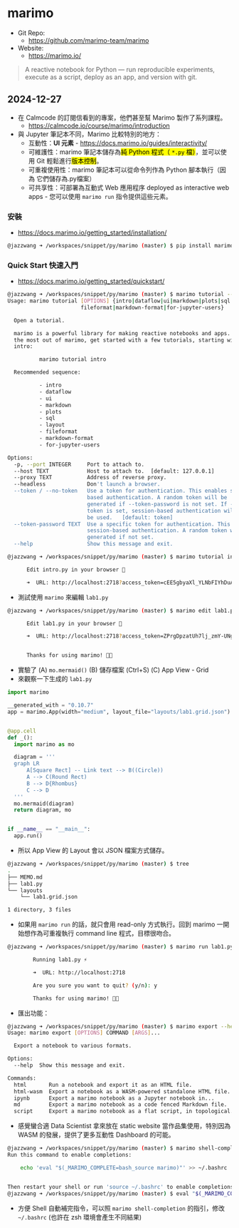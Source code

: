 # marimo

- Git Repo:
  - https://github.com/marimo-team/marimo
- Website:
  - https://marimo.io/

> A reactive notebook for Python — run reproducible experiments, execute as a script, deploy as an app, and version with git.

## 2024-12-27

- 在 Calmcode 的訂閱信看到的專案，他們甚至幫 Marimo 製作了系列課程。
  - https://calmcode.io/course/marimo/introduction
- 與 Jupyter 筆記本不同，Marimo 比較特別的地方：
  - <span class="green">互動性</span>：**UI 元素** - https://docs.marimo.io/guides/interactivity/
  - <span class="green">可維護性</span>：marimo 筆記本儲存為<mark>純 Python 程式（ `*.py` 檔）</mark>，並可以使用 Git 輕鬆進行<mark>版本控制</mark>。
  - <span class="green">可重複使用性</span>：marimo 筆記本可以從命令列作為 Python 腳本執行（因為 它們儲存為.py檔案）
  - <span class="green">可共享性</span>：可部署為互動式 Web 應用程序 deployed as interactive web apps - 您可以使用 `marimo run` 指令提供這些元素。

### 安裝

- https://docs.marimo.io/getting_started/installation/

```bash
@jazzwang ➜ /workspaces/snippet/py/marimo (master) $ pip install marimo
```

### Quick Start 快速入門

- https://docs.marimo.io/getting_started/quickstart/

```bash
@jazzwang ➜ /workspaces/snippet/py/marimo (master) $ marimo tutorial --help
Usage: marimo tutorial [OPTIONS] {intro|dataflow|ui|markdown|plots|sql|layout|
                       fileformat|markdown-format|for-jupyter-users}

  Open a tutorial.

  marimo is a powerful library for making reactive notebooks and apps. To get
  the most out of marimo, get started with a few tutorials, starting with the
  intro:

          marimo tutorial intro

  Recommended sequence:

          - intro
          - dataflow
          - ui
          - markdown
          - plots
          - sql
          - layout
          - fileformat
          - markdown-format
          - for-jupyter-users

Options:
  -p, --port INTEGER     Port to attach to.
  --host TEXT            Host to attach to.  [default: 127.0.0.1]
  --proxy TEXT           Address of reverse proxy.
  --headless             Don't launch a browser.
  --token / --no-token   Use a token for authentication. This enables session-
                         based authentication. A random token will be
                         generated if --token-password is not set. If --no-
                         token is set, session-based authentication will not
                         be used.   [default: token]
  --token-password TEXT  Use a specific token for authentication. This enables
                         session-based authentication. A random token will be
                         generated if not set.
  --help                 Show this message and exit.
  ```
  ```bash
  @jazzwang ➜ /workspaces/snippet/py/marimo (master) $ marimo tutorial intro

        Edit intro.py in your browser 📝

        ➜  URL: http://localhost:2718?access_token=cEE5gbyaXl_YLNbFIYhDuA
  ```
  - 測試使用 `marimo` 來編輯 `lab1.py`
  ```bash
  @jazzwang ➜ /workspaces/snippet/py/marimo (master) $ marimo edit lab1.py
  
        Edit lab1.py in your browser 📝

        ➜  URL: http://localhost:2718?access_token=ZPrgDpzatUh7lj_zmY-UNg


        Thanks for using marimo! 🌊🍃
  ```
  - 實驗了 (A) `mo.mermaid()` (B) 儲存檔案 (Ctrl+S) (C) App View - Grid
  - 來觀察一下生成的 `lab1.py`
  ```python
  import marimo

__generated_with = "0.10.7"
app = marimo.App(width="medium", layout_file="layouts/lab1.grid.json")


@app.cell
def _():
    import marimo as mo

    diagram = '''
    graph LR
        A[Square Rect] -- Link text --> B((Circle))
        A --> C(Round Rect)
        B --> D{Rhombus}
        C --> D
    '''
    mo.mermaid(diagram)
    return diagram, mo


if __name__ == "__main__":
    app.run()
```
- 所以 App View 的 Layout 會以 JSON 檔案方式儲存。
```bash
@jazzwang ➜ /workspaces/snippet/py/marimo (master) $ tree
.
├── MEMO.md
├── lab1.py
└── layouts
    └── lab1.grid.json

1 directory, 3 files
```
- 如果用 `marimo run` 的話，就只會用 read-only 方式執行。回到 marimo 一開始想作為可重複執行 command line 程式，目標很吻合。
```bash
@jazzwang ➜ /workspaces/snippet/py/marimo (master) $ marimo run lab1.py 

        Running lab1.py ⚡

        ➜  URL: http://localhost:2718

        Are you sure you want to quit? (y/n): y

        Thanks for using marimo! 🌊🍃
```
- 匯出功能：
```bash
@jazzwang ➜ /workspaces/snippet/py/marimo (master) $ marimo export --help
Usage: marimo export [OPTIONS] COMMAND [ARGS]...

  Export a notebook to various formats.

Options:
  --help  Show this message and exit.

Commands:
  html       Run a notebook and export it as an HTML file.
  html-wasm  Export a notebook as a WASM-powered standalone HTML file.
  ipynb      Export a marimo notebook as a Jupyter notebook in...
  md         Export a marimo notebook as a code fenced Markdown file.
  script     Export a marimo notebook as a flat script, in topological...
```
- 感覺蠻合適 Data Scientist 拿來放在 static website 當作品集使用，特別因為 WASM 的發展，提供了更多互動性 Dashboard 的可能。
```bash
@jazzwang ➜ /workspaces/snippet/py/marimo (master) $ marimo shell-completion
Run this command to enable completions:

    echo 'eval "$(_MARIMO_COMPLETE=bash_source marimo)"' >> ~/.bashrc


Then restart your shell or run 'source ~/.bashrc' to enable completions
@jazzwang ➜ /workspaces/snippet/py/marimo (master) $ eval "$(_MARIMO_COMPLETE=bash_source marimo)"
```
- 方便 Shell 自動補完指令，可以照 `marimo shell-completion` 的指引，修改 `~/.bashrc` (也許在 zsh 環境會產生不同結果)